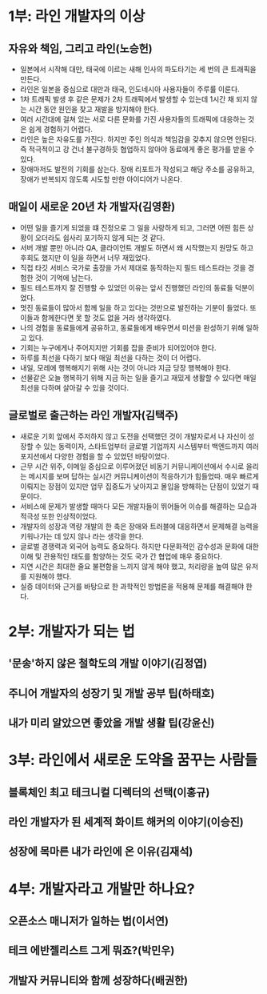 # 1부: 라인 개발자의 이상
## 자유와 책임, 그리고 라인(노승헌)
* 일본에서 시작해 대만, 태국에 이르는 새해 인사의 파도타기는 세 번의 큰 트래픽을 만든다.
* 라인은 일본을 중심으로 대만과 태국, 인도네시아 사용자들이 주루률 이룬다.
* 1차 트래픽 발생 후 같은 문제가 2차 트래픽에서 발생할 수 있는데 1시간 채 되지 않는 시간 동안 원인을 찾고 재발을 방지해야 한다.
* 여러 시간대에 걸쳐 있는 서로 다른 문화를 가진 사용자들의 트래픽에 대응하는 것은 쉽게 경험하기 어렵다.
* 라인은 높은 자유도를 가진다. 하지만 주인 의식과 책임감을 갖추지 않으면 안된다. 즉 적극적이고 강 건너 불구경하듯 협업하지 않아야 동료에게 좋은 평가를 받을 수 있다.
* 장애마저도 발전의 기회를 삼는다. 장애 리포트가 작성되고 해당 주소를 공유하고, 장애가 반복되지 않도록 시도할 만한 아이디어가 나온다.

## 매일이 새로운 20년 차 개발자(김영환)
* 어떤 일을 즐기게 되었을 떄 진정으로 그 일을 사랑하게 되고, 그러면 어떤 힘든 상황이 오더라도 쉽사리 포기하지 않게 되는 것 같다.
* 서버 개발 뿐만 아니라 QA, 클라이언트 개발도 하면서 왜 시작했는지 원망도 하고 후회도 했지만 이 일을 하면서 너무 재밌었다.
* 직접 타깃 서비스 국가로 출장을 가서 제대로 동작하는지 필드 테스트라는 것을 경험한 것이 기억에 남는다.
* 필드 테스트까지 잘 진행할 수 있었던 이유는 앞서 진행했던 라인의 동료들 덕분이었다.
* 멋진 동료들이 많아서 함께 일을 하고 있다는 것만으로 발전하는 기분이 들었다. 또 이들과 함께한다면 못 할 것도 없을 거라 생각하였다.
* 나의 경험을 동료들에게 공유하고, 동료들에게 배우면서 미션을 완성하기 위해 일하고 있다.
* 기회는 누구에게나 주어지지만 기회를 잡을 준비가 되어있어야 한다.
* 하루를 최선을 다하기 보다 매일 최선을 다하는 것이 더 어렵다.
* 내일, 모레에 행복해지기 위해 사는 것이 아니라 지금 당장 행복해야 한다.
* 선물같은 오늘 행복하기 위해 지금 하는 일을 즐기고 재밌게 생활할 수 있다면 매일 최선을 다하며 살아갈 수 있을 것이다.

## 글로벌로 출근하는 라인 개발자(김택주)
* 새로운 기회 앞에서 주저하지 않고 도전을 선택했던 것이 개발자로서 나 자신이 성장할 수 있는 동력이자, 스타트업부터 글로벌 기업까지 시스템부터 백엔드까지 여러 포지션에서 다양한 경험을 할 수 있었던 바탕이었다.
* 근무 시간 위주, 이메일 중심으로 이루어졌던 비동기 커뮤니케이션에서 수시로 을리는 메시지를 보며 답하는 실시간 커뮤니케이션이 적응하기가 힘들었따. 매우 빠르게 이뤄지는 장점이 있지만 업무 집중도가 낮아지고 몰입을 방해하는 단점이 있었기 때문이다.
* 서비스에 문제가 발생할 때마다 모든 개발자들이 뛰어들어 이슈를 해결하는 모습과 적극성 또한 인상적이었다.
* 개발자의 성장과 역량 개발의 한 축은 장애와 트러블에 대응하면서 문제해결 능력을 키워나가는 데 있지 않나 라는 생각을 한다.
* 글로벌 경쟁력과 외국어 능력도 중요하다. 하지만 다문화적인 감수성과 문화에 대한 이해 및 관용적인 태도를 함양하는 것도 국가 간 협업에 매우 중요하다.
* 지연 시간은 최대한 줄요 불편함을 느끼지 않게 해야 했고, 처리량을 높여 많은 유저를 지원해야 했다.
* 실증 데이터와 근거를 바탕으로 한 과학적인 방법론을 적용해 문제를 해결해야 한다.


# 2부: 개발자가 되는 법
## '문송'하지 않은 철학도의 개발 이야기(김정엽)
## 주니어 개발자의 성장기 및 개발 공부 팁(하태호)
## 내가 미리 알았으면 좋았을 개발 생활 팁(강윤신)

# 3부: 라인에서 새로운 도약을 꿈꾸는 사람들
## 블록체인 최고 테크니컬 디렉터의 선택(이홍규)
## 라인 개발자가 된 세계적 화이트 해커의 이야기(이승진)
## 성장에 목마른 내가 라인에 온 이유(김재석)

# 4부: 개발자라고 개발만 하나요?
## 오픈소스 매니저가 일하는 법(이서연)
## 테크 에반젤리스트 그게 뭐죠?(박민우)
## 개발자 커뮤니티와 함께 성장하다(배권한)
